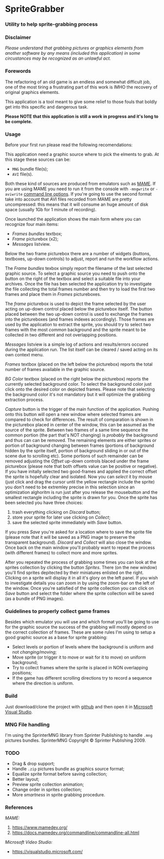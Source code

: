 # SpriteGrabber
### Utility to help sprite-grabbing process

### Disclaimer

_Please understand that grabbing pictures or graphics elements from another software by any means (included this application) in some circustances may be recognized as an unlawful act._

### Forewords

The refactoring of an old game is an endless and somewhat difficult job, one of the most tiring a frustrating part of this work is IMHO  the recovery of original graphics elements.

This application is a tool meant to give some relief to those fouls that boldly get into this specific and dangerous task.

__Please NOTE that this application is still a work in progress and it's long to be complete.__

### Usage

Before your first run please read the following recomendations:

This application need a graphic source where to pick the elments to grab. At this stage these sources can be:
- `MNG` bundle file(s);
- `AVI` file(s).

Both these kind of sources are produced from emulators such as [MAME](https://www.mamedev.org/). If you are using MAME you need to run it from the console with `-mngwrite` or `-aviwrite` [command line options](https://docs.mamedev.org/commandline/commandline-all.html). If you're going to use the second format take into account that AVI files recorded from MAME are pretty uncompressed: this means that it will consume an huge amount of disk space (usually 1Gb for 1 minute of recording).

Once launched the application shows the main form where you can recognize four main items:
- _Frames bundles_ textbox;
- _Frame_ picturebox (x2);
- _Messages_ listview.

Below the two frame picturebox there are a number of widgets (buttons, textboxes, up-down controls) to adjust, report and run the workflow actions.

The _Frame bundles_ texbox simply report the filename of the last selected graphic source. To select a graphic source you need to push onto the button on the right of the textbox and select a suitable file into your archives. Once the file has ben selected the application try to investigate the file collecting the total frames number and then try to load the first two frames and place them in _Frames_ pictureboxes.

The _frame_ picturebox is used to depict the frame selected by the user acting on up-down control placed below the picturebox itself.
The button placed between the two up-down control is used to exchange the frames into the pictureboxes (and frames indexes accordingly).
Those frames are used by the application to extract the sprite, you should try to select two frames with the most _common_ background and the sprite meant to be collected in two different and not overlapping positions.

_Messages_ listview is a simple log of actions and results/errors occured during the application run. The list itself can be cleared / saved acting on its own context menu.

_Frames_ textbox (placed on the left below the picturebox) reports the total number of frames available in the graphic source.

_BG Color_ textbox (placed on the right below the picturebox) reports the currently selected background color. To select the background color just click onto the desired color on depicted frames. Please note that selecting the background color it's not mandatory but it will optimize the grabbing extraction process.

_Capture_ button is the trigger of the main function of the application. Pushing onto this button will open a new window where  selected frames are compared to check for differences. The result of comparation is shown in the picturebox placed in center of the window, this can be assumed as the source of the sprite. Between two frames of a same time sequence the common portion (the part that's NOT changing) is _probably_ the background and thus can can be removed. The remaining elements are either sprites or portion of background changing between frames (portions of background hidden by the sprite itself, portion of background sliding in or out of the scene due to scrolling etc). Some portions of such remainder can be removed adjusting the _Offset_ up-down controls blaced under the frame picturebox (please note that both offsets value can be positive or negative).
If you have initally selected two good-frames and applied the correct offset the sprite is hopefully clear and isolated. Now you can _select_ it by mouse (just click and drag the cursor until the yellow rectangle include the sprite) you don't need to be extremley precise in this selection since an optimization alghoritm is run just after you release the mousebutton and the smallest rectangle including the sprite is drawn for you. Once the sprite has been selected you have three choices:

1. trash everything clicking on _Discard_ button;
2. store your sprite for later use clicking on _Collect_;
3. save the selected sprite immediately with _Save_ button.

If you press _Save_ you're asked for a location where to save the sprite file (please note that it will be saved as a PNG image to preserve the transparent background). _Discard_ and _Collect_ will also close the window. Once back on the main window you'll probably want to repeat the process (with different frames) to collect more and more sprites.

After you repeated the process of grabbing some times you can look at the sprites collection by clicking the button _Sprites_. There (on the new window) you'll find sprites depitected by their miniatures enlisted on the right. Clicking on a sprite will display it in all it's glory on the left panel. If you wish to investigate details you can zoom in by using the zoom-bar on the left of the window.
Once you're satisfied of the sprite collection you can click on _Save_ button and select the folder where the sprite collection will be saved (as a bundle of PNG images).

### Guidelines to properly collect game frames

Besides which emulator you will use and which format you'll be going to use for the graphic source the success of the grabbing will mostly depend on the correct collection of frames. These are some rules I'm using to setup a good graphic source as a base for sprite grabbing:

- Select levels or portion of levels where the background is uniform and not _changing/moving_;
- Move sprite (or trigger it to move or wait for it to move) on uniform background;
- Try to collect frames where the sprite is placed in NON overlapping positions;
- If the game has different scrolling directions try to record a sequence where the direction is uniform.

### Build

Just download/clone the project with [github](https://github.com/) and then open it in [Microsoft Visual Studio](https://visualstudio.microsoft.com/).

### MNG File handling

I'm using the SprinterMNG library from Sprinter Publishing to handle `.mng` pictures bundles.
SprinterMNG Copyright © Sprinter Publishing 2009.

### TODO

- Drag & drop support;
- Handle `.zip` pictures bundle as graphics source format;
- Equalize sprite format before saving collection;
- Better layout;
- Preview sprite collection animation;
- Change order in sprites collection;
- More _smartness_ in sprite grabbing procedure.

### References

_MAME:_
1. https://www.mamedev.org/
2. https://docs.mamedev.org/commandline/commandline-all.html

_Microsoft Video Studio:_
- https://visualstudio.microsoft.com/
